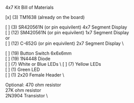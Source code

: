 4x7 Kit Bill of Materials

[x] (3) TM1638 (already on the board)

[ ] (3) SR420561N (or pin equivilent) 4x7 Segment Display \
[ ] (12) SM420561N (or pin equivilent) 1x7 Segment Display \
or \
[ ] (12) C-652G (or pin equivilent) 2x7 Segment Display \

[ ] (19) Button Switch 6x6x6mm \
[ ] (19) 1N4448 Diode \
[ ] (7) White or Blue LEDs \ 
[ ] (7) Yellow LEDs \
[ ] (1) Green LED \
[ ] (1) 2x20 Female Header \

Optional:
470 ohm resistor \
27K ohm resistor \
2N3904 Transistor \
